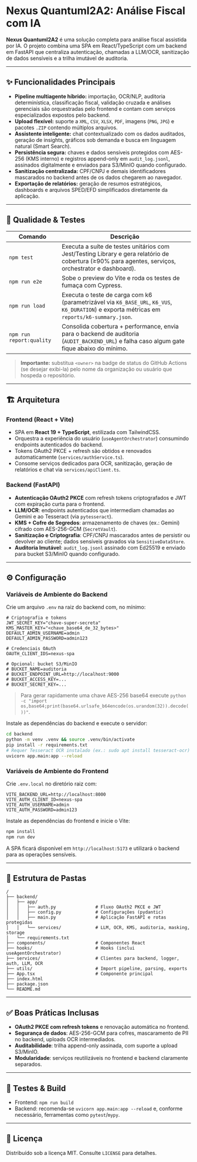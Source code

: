 # Nexus QuantumI2A2: Análise Fiscal com IA

**Nexus QuantumI2A2** é uma solução completa para análise fiscal assistida por IA. O projeto combina uma SPA em React/TypeScript com um backend em FastAPI que centraliza autenticação, chamadas a LLM/OCR, sanitização de dados sensíveis e a trilha imutável de auditoria.

---

## ✨ Funcionalidades Principais

* **Pipeline multiagente híbrido:** importação, OCR/NLP, auditoria determinística, classificação fiscal, validação cruzada e análises gerenciais são orquestradas pelo frontend e contam com serviços especializados expostos pelo backend.
* **Upload flexível:** suporte a `XML`, `CSV`, `XLSX`, `PDF`, imagens (`PNG`, `JPG`) e pacotes `.ZIP` contendo múltiplos arquivos.
* **Assistente inteligente:** chat contextualizado com os dados auditados, geração de insights, gráficos sob demanda e busca em linguagem natural (Smart Search).
* **Persistência segura:** chaves e dados sensíveis protegidos com AES-256 (KMS interno) e registros append-only em `audit_log.jsonl`, assinados digitalmente e enviados para S3/MinIO quando configurado.
* **Sanitização centralizada:** CPF/CNPJ e demais identificadores mascarados no backend antes de os dados chegarem ao navegador.
* **Exportação de relatórios:** geração de resumos estratégicos, dashboards e arquivos SPED/EFD simplificados diretamente da aplicação.

---

## 🧪 Qualidade & Testes

| Comando | Descrição |
| --- | --- |
| `npm test` | Executa a suíte de testes unitários com Jest/Testing Library e gera relatório de cobertura (≥90% para agentes, serviços, orchestrator e dashboard). |
| `npm run e2e` | Sobe o preview do Vite e roda os testes de fumaça com Cypress. |
| `npm run load` | Executa o teste de carga com k6 (parametrizável via `K6_BASE_URL`, `K6_VUS`, `K6_DURATION`) e exporta métricas em `reports/k6-summary.json`. |
| `npm run report:quality` | Consolida cobertura + performance, envia para o backend de auditoria (`AUDIT_BACKEND_URL`) e falha caso algum gate fique abaixo do mínimo. |

> **Importante:** substitua `<owner>` na badge de status do GitHub Actions (se desejar exibi-la) pelo nome da organização ou usuário que hospeda o repositório.

---

## 🏗️ Arquitetura

### Frontend (React + Vite)

* SPA em **React 19 + TypeScript**, estilizada com TailwindCSS.
* Orquestra a experiência do usuário (`useAgentOrchestrator`) consumindo endpoints autenticados do backend.
* Tokens OAuth2 PKCE + refresh são obtidos e renovados automaticamente (`services/authService.ts`).
* Consome serviços dedicados para OCR, sanitização, geração de relatórios e chat via `services/apiClient.ts`.

### Backend (FastAPI)

* **Autenticação OAuth2 PKCE** com refresh tokens criptografados e JWT com expiração curta para o frontend.
* **LLM/OCR**: endpoints autenticados que intermediam chamadas ao Gemini e ao Tesseract (via `pytesseract`).
* **KMS + Cofre de Segredos**: armazenamento de chaves (ex.: Gemini) cifrado com AES-256-GCM (`SecretVault`).
* **Sanitização e Criptografia**: CPF/CNPJ mascarados antes de persistir ou devolver ao cliente; dados sensíveis gravados via `SensitiveDataStore`.
* **Auditoria Imutável**: `audit_log.jsonl` assinado com Ed25519 e enviado para bucket S3/MinIO quando configurado.

---

## ⚙️ Configuração

### Variáveis de Ambiente do Backend

Crie um arquivo `.env` na raiz do backend com, no mínimo:

```env
# Criptografia e tokens
JWT_SECRET_KEY="chave-super-secreta"
KMS_MASTER_KEY="<chave_base64_de_32_bytes>"
DEFAULT_ADMIN_USERNAME=admin
DEFAULT_ADMIN_PASSWORD=admin123

# Credenciais OAuth
OAUTH_CLIENT_IDS=nexus-spa

# Opcional: bucket S3/MinIO
# BUCKET_NAME=auditoria
# BUCKET_ENDPOINT_URL=http://localhost:9000
# BUCKET_ACCESS_KEY=...
# BUCKET_SECRET_KEY=...
```

> Para gerar rapidamente uma chave AES-256 base64 execute `python -c "import os,base64;print(base64.urlsafe_b64encode(os.urandom(32)).decode())"`.

Instale as dependências do backend e execute o servidor:

```bash
cd backend
python -m venv .venv && source .venv/bin/activate
pip install -r requirements.txt
# Requer Tesseract OCR instalado (ex.: sudo apt install tesseract-ocr)
uvicorn app.main:app --reload
```

### Variáveis de Ambiente do Frontend

Crie `.env.local` no diretório raiz com:

```env
VITE_BACKEND_URL=http://localhost:8000
VITE_AUTH_CLIENT_ID=nexus-spa
VITE_AUTH_USERNAME=admin
VITE_AUTH_PASSWORD=admin123
```

Instale as dependências do frontend e inicie o Vite:

```bash
npm install
npm run dev
```

A SPA ficará disponível em `http://localhost:5173` e utilizará o backend para as operações sensíveis.

---

## 📁 Estrutura de Pastas

```
/
├── backend/
│   ├── app/
│   │   ├── auth.py               # Fluxo OAuth2 PKCE e JWT
│   │   ├── config.py             # Configurações (pydantic)
│   │   ├── main.py               # Aplicação FastAPI e rotas protegidas
│   │   └── services/             # LLM, OCR, KMS, auditoria, masking, storage
│   └── requirements.txt
├── components/                   # Componentes React
├── hooks/                        # Hooks (inclui useAgentOrchestrator)
├── services/                     # Clientes para backend, logger, auth, LLM, OCR
├── utils/                        # Import pipeline, parsing, exports
├── App.tsx                       # Componente principal
├── index.html
├── package.json
└── README.md
```

---

## ✅ Boas Práticas Inclusas

* **OAuth2 PKCE com refresh tokens** e renovação automática no frontend.
* **Segurança de dados**: AES-256-GCM para cofres, mascaramento de PII no backend, uploads OCR intermediados.
* **Auditabilidade**: trilha append-only assinada, com suporte a upload S3/MinIO.
* **Modularidade**: serviços reutilizáveis no frontend e backend claramente separados.

---

## 🧪 Testes & Build

* Frontend: `npm run build`
* Backend: recomenda-se `uvicorn app.main:app --reload` e, conforme necessário, ferramentas como `pytest`/`mypy`.

---

## 📄 Licença

Distribuído sob a licença MIT. Consulte `LICENSE` para detalhes.

